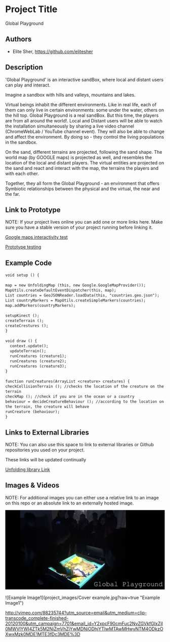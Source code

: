 # Project Title
Global Playground

## Authors
- Elite Sher, https://github.com/elitesher

## Description
'Global Playground' is an interactive sandBox, where local and distant users can play and interact.

Imagine a sandbox with hills and valleys, mountains and lakes.

Virtual beings inhabit the different environments. Like in real life, each of them can only live in certain environments: some under the water, others on the hill top. 
Global Playground is a real sandBox. But this time, the players are from all around the world!. Local and Distant users will be able to watch the installation simultaneously by sharing a live video channel (ChromeWebLab / YouTube channel event). They will also be able to change and affect the environment. By doing so - they control the living populations in the sandbox.

On the sand, different terrains are projected, following the sand shape. The world map (by GOOGLE maps) is projected as well, and resembles the location of the local and distant players. The virtual entities are projected on the sand and react and interact with the map, the terrains the players and with each other. 

Together, they all form the Global Playground - an environment that offers Symbiotic relationships between the physical and the virtual, the near and the far.

## Link to Prototype
NOTE: If your project lives online you can add one or more links here. Make sure you have a stable version of your project running before linking it.

[Google maps interactivity test](https://vimeo.com/90173086?utm_source=email&utm_medium=clip-transcode_complete-finished-20120100&utm_campaign=7701&email_id=Y2xpcF90cmFuc2NvZGVkfGJjODY0MTc3MzI4NDQ2MTYxMDlhZGQ1MmRiNmQ2ZTQzMzM5fDI1Mzg4OTM5fDEzOTU4NzczNjZ8NzcwMQ%3D%3D "Google maps interactivity test")

[Prototype testing](http://vimeo.com/88198341?utm_source=email&utm_medium=clip-transcode_complete-finished-20120100&utm_campaign=7701&email_id=Y2xpcF90cmFuc2NvZGVkfDY2ZTA3YjIwZTU3MGU3MTQxYmE3MzI5MDk0NDllMWMyOTF8MjUzODg5Mzl8MTM5Mzk3MjE4N3w3NzAx "Prototype testing")

## Example Code

```
void setup () {

map = new UnfoldingMap (this, new Google.GoogleMapProvider());
MapUtils.createDefaultEventDispatcher(this, map);
List countries = GeoJSONReader.loadData(this, "countries.geo.json");
List countryMarkers = MapUtils.createSimpleMarkers(countries);
map.addMarkers(countryMarkers);

setupKinect ();
createTerrain ();
createCrestures ();
}

void draw () {
  context.update();
  updateTerrain();
  runCreatures (creature1);
  runCreatures (creature2);
  runCreatures (creature3);
}

function runCreatures(ArrayList <creature> creatures) {
checkCollisionTerrain (); //checks the location of the creature on the terrain
checkMap (); //check if you are in the ocean or a country
behaviour = decideCreatureBehaviour (); //according to the location on the terrain, the creature will behave
runCreature (behaviour);
}
```


## Links to External Libraries
 NOTE: You can also use this space to link to external libraries or Github repositories you used on your project.
 
 These links will be updated continually
 
[Unfolding library Link](http://unfoldingmaps.org/ "Unfolding library Link")

## Images & Videos
NOTE: For additional images you can either use a relative link to an image on this repo or an absolute link to an externally hosted image.

![Example Image](project_images/cover.jpg?raw=true "Example Image")

![Example Image1](project_images/Cover example.jpg?raw=true "Example Image1")

http://vimeo.com/88235744?utm_source=email&utm_medium=clip-transcode_complete-finished-20120100&utm_campaign=7701&email_id=Y2xpcF90cmFuc2NvZGVkfGIxZjI0MWVlYWI4ZTk5M2NiZmVhZjYwMDNiODhjYTIwMTAwMHwyNTM4ODkzOXwxMzk0MDE1MTE3fDc3MDE%3D
